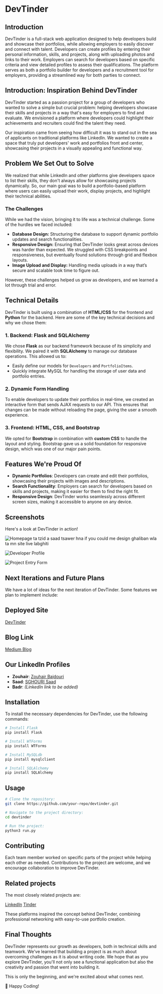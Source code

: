 # DevTinder

## Introduction
DevTinder is a full-stack web application designed to help developers build and showcase their portfolios, while allowing employers to easily discover and connect with talent. Developers can create profiles by entering their personal information, skills, and projects, along with uploading photos and links to their work. Employers can search for developers based on specific criteria and view detailed profiles to assess their qualifications. The platform serves as both a portfolio builder for developers and a recruitment tool for employers, providing a streamlined way for both parties to connect.
## Introduction: Inspiration Behind DevTinder

DevTinder started as a passion project for a group of developers who wanted to solve a simple but crucial problem: helping developers showcase their skills and projects in a way that's easy for employers to find and evaluate. We envisioned a platform where developers could highlight their achievements and recruiters could find the talent they need.

Our inspiration came from seeing how difficult it was to stand out in the sea of applicants on traditional platforms like LinkedIn. We wanted to create a space that truly put developers' work and portfolios front and center, showcasing their projects in a visually appealing and functional way.

## Problem We Set Out to Solve

We realized that while LinkedIn and other platforms give developers space to list their skills, they don't always allow for showcasing projects dynamically. So, our main goal was to build a portfolio-based platform where users can easily upload their work, display projects, and highlight their technical abilities.

### The Challenges

While we had the vision, bringing it to life was a technical challenge. Some of the hurdles we faced included:
- **Database Design:** Structuring the database to support dynamic portfolio updates and search functionalities.
- **Responsive Design:** Ensuring that DevTinder looks great across devices was harder than expected. We struggled with CSS breakpoints and responsiveness, but eventually found solutions through grid and flexbox layouts.
- **Image Upload and Display:** Handling media uploads in a way that’s secure and scalable took time to figure out.

However, these challenges helped us grow as developers, and we learned a lot through trial and error.

## Technical Details

DevTinder is built using a combination of **HTML/CSS** for the frontend and **Python** for the backend. Here are some of the key technical decisions and why we chose them:

### 1. Backend: Flask and SQLAlchemy
We chose **Flask** as our backend framework because of its simplicity and flexibility. We paired it with **SQLAlchemy** to manage our database operations. This allowed us to:
- Easily define our models for `Developers` and `PortfolioItems`.
- Quickly integrate MySQL for handling the storage of user data and portfolio entries.

### 2. Dynamic Form Handling
To enable developers to update their portfolios in real-time, we created an interactive form that sends AJAX requests to our API. This ensures that changes can be made without reloading the page, giving the user a smooth experience.

### 3. Frontend: HTML, CSS, and Bootstrap
We opted for **Bootstrap** in combination with **custom CSS** to handle the layout and styling. Bootstrap gave us a solid foundation for responsive design, which was one of our major pain points.


## Features We're Proud Of

- **Dynamic Portfolios**: Developers can create and edit their portfolios, showcasing their projects with images and descriptions.
- **Search Functionality**: Employers can search for developers based on skills and projects, making it easier for them to find the right fit.
- **Responsive Design**: DevTinder works seamlessly across different screen sizes, making it accessible to anyone on any device.


## Screenshots

Here's a look at DevTinder in action!

![Homepage](path/to/homepage.png) ta tzid a saad tsawer hna if you could me design ghaliban wla ta mn site live labghiti

![Developer Profile](path/to/developer_profile.png)

![Project Entry Form](path/to/project_form.png)

## Next Iterations and Future Plans

We have a lot of ideas for the next iteration of DevTinder. Some features we plan to implement include:

## Deployed Site
[DevTinder](http://zoubjd.tech)

## Blog Link
[Medium Blog](https://medium.com/@easyasway123/introducing-devtinder-a-developer-recruitment-platform-265df3b45911)

## Our LinkedIn Profiles
- **Zouhair**: [Zouhair Bajdouri](https://www.linkedin.com/in/zouhair-bajdouri-5a33a5280/)
- **Saad**: [SGHOURI Saad](https://www.linkedin.com/in/saad-sghouri-04a752180/)
- **Badr**: *(LinkedIn link to be added)*

## Installation

To install the necessary dependencies for DevTinder, use the following commands:

```bash
# Install Flask
pip install Flask

# Install WTForms
pip install WTForms

# Install MySQLdb
pip install mysqlclient

# Install SQLAlchemy
pip install SQLAlchemy
```
## Usage
```bash
# Clone the repository:
git clone https://github.com/your-repo/devtinder.git

# Navigate to the project directory:
cd devtinder

# Run the project:
python3 run.py

```

## Contributing

Each team member worked on specific parts of the project while helping each other as needed. Contributions to the project are welcome, and we encourage collaboration to improve DevTinder.

## Related projects

The most closely related projects are:

[LinkedIn](https://www.linkedin.com/)
[Tinder](https://tinder.com/)

These platforms inspired the concept behind DevTinder, combining professional networking with easy-to-use portfolio creation.

## Final Thoughts

DevTinder represents our growth as developers, both in technical skills and teamwork. We've learned that building a project is as much about overcoming challenges as it is about writing code. We hope that as you explore DevTinder, you'll not only see a functional application but also the creativity and passion that went into building it.

This is only the beginning, and we're excited about what comes next.

🚀 Happy Coding!